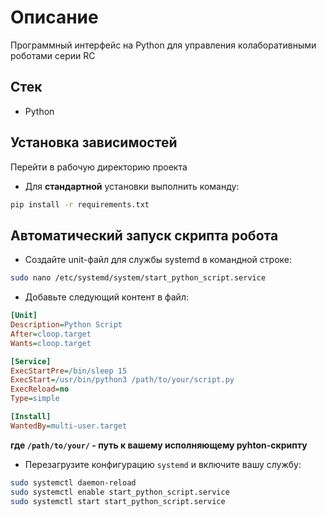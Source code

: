 # Описание

Программный интерфейс на Python для управления колаборативными роботами серии RC

## Стек

- Python

## Установка зависимостей

 Перейти в рабочую директорию проекта

- Для **стандартной** установки выполнить команду:

```bash
pip install -r requirements.txt
```

## Автоматический запуск скрипта робота

- Создайте unit-файл для службы systemd в командной строке:

```bash
sudo nano /etc/systemd/system/start_python_script.service
```

- Добавьте следующий контент в файл:

```ini
[Unit]
Description=Python Script
After=cloop.target
Wants=cloop.target

[Service]
ExecStartPre=/bin/sleep 15
ExecStart=/usr/bin/python3 /path/to/your/script.py
ExecReload=no
Type=simple

[Install]
WantedBy=multi-user.target
```

**где `/path/to/your/` - путь  к вашему исполняющему pyhton-скрипту**

- Перезагрузите конфигурацию `systemd` и включите вашу службу:

```bash
sudo systemctl daemon-reload
sudo systemctl enable start_python_script.service
sudo systemctl start start_python_script.service
```
